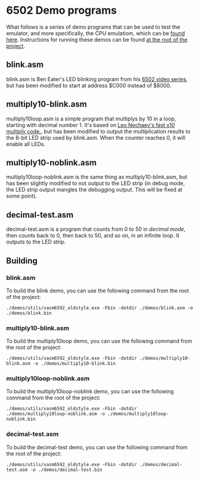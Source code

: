 # 6502 Demo programs
What follows is a series of demo programs that can be used to test the emulator, and more specifically, the CPU emulatiom, which can be [found here](https://github.com/drewwalton19216801/cpu6502). Instructions for running these demos can be found [at the root of the project](https://github.com/drewwalton19216801/butterfly_emulator).

## blink.asm
blink.asm is Ben Eater's LED blinking program from his [6502 video series](https://eater.net/6502), but has been modified to start at address $C000 instead of $8000.

## multiply10-blink.asm
multiply10loop.asm is a simple program that multiplys by 10 in a loop, starting with decimal number 1. It's based on [Leo Nechaev's fast x10 multiply code.](http://www.6502.org/source/integers/fastx10.htm),
but has been modified to output the multiplication results to the 8-bit LED strip used by blink.asm. When the counter reaches 0, it will enable all LEDs.

## multiply10-noblink.asm
multiply10loop-noblink.asm is the same thing as multiply10-blink.asm, but has been slightly modified to not output to the LED strip (in debug mode, the LED strip output mangles the debugging output. This will be fixed at some point).

## decimal-test.asm
decimal-test.asm is a program that counts from 0 to 50 in *decimal mode*, then counts back to 0, then back to 50, and so on, in an infinite loop. It outputs to the LED strip.

## Building
### blink.asm
To build the blink demo, you can use the following command from the root of the project:

    ./demos/utils/vasm6592_oldstyle.exe -Fbin -dotdir ./demos/blink.asm -o ./demos/blink.bin

### multiply10-blink.asm
To build the multiply10loop demo, you can use the following command from the root of the project:

    ./demos/utils/vasm6592_oldstyle.exe -Fbin -dotdir ./demos/multiply10-blink.asm -o ./demos/multiply10-blink.bin

### multiply10loop-noblink.asm
To build the multiply10loop-noblink demo, you can use the following command from the root of the project:

    ./demos/utils/vasm6592_oldstyle.exe -Fbin -dotdir ./demos/multiply10loop-noblink.asm -o ./demos/multiply10loop-noblink.bin

### decimal-test.asm
To build the decimal-test demo, you can use the following command from the root of the project:

    ./demos/utils/vasm6592_oldstyle.exe -Fbin -dotdir ./demos/decimal-test.asm -o ./demos/decimal-test.bin

